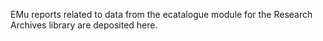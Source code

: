 EMu reports related to data from the ecatalogue module for the Research Archives library are deposited here.
